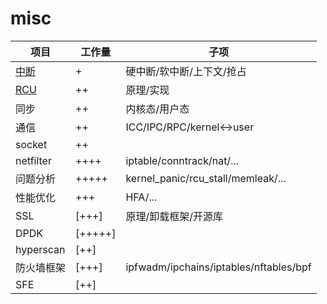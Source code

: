 # misc

| 项目 | 工作量 | 子项 |
| ----  | ----  | ----  |
| [中断](https://github.com/wangqiang5417/misc/blob/main/%E4%B8%AD%E6%96%AD.md) | + | 硬中断/软中断/上下文/抢占 |
| [RCU](https://github.com/wangqiang5417/misc/blob/main/RCU.md) | ++ | 原理/实现 |
| 同步 | ++ | 内核态/用户态 |
| 通信 | ++ | ICC/IPC/RPC/kernel<->user |
| socket | ++ |  |
| netfilter | ++++ | iptable/conntrack/nat/... |
| 问题分析 | +++++ | kernel_panic/rcu_stall/memleak/... |
| 性能优化 | +++ | HFA/... |
| SSL | [+++] | 原理/卸载框架/开源库 |
| DPDK | [+++++] |  |
|  hyperscan | [++]  |
| 防火墙框架 | [+++] | ipfwadm/ipchains/iptables/nftables/bpf |
| SFE | [++] |  |
